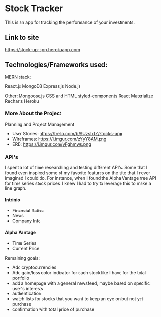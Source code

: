 # Stock Tracker
This is an app for tracking the performance of your investments.

## Link to site
https://stock-up-app.herokuapp.com

## Technologies/Frameworks used:
MERN stack:

React.js
MongoDB
Express.js
Node.js

Other:
Mongoose.js
CSS and HTML
styled-components
React Materialize
Recharts
Heroku

### More About the Project

Planning and Project Management

- User Stories: https://trello.com/b/SUzslxtZ/stocks-app
- Wireframes: https://i.imgur.com/zYyY8AM.png
- ERD: https://i.imgur.com/yFghmws.png

### API's 
I spent a lot of time researching and testing different API's. Some that I found even inspired some of my favorite features on the site that I never imagined I could do. For instance, when I found the Alpha Vantage free API for time series stock prices, I knew I had to try to leverage this to make a line graph. 

#### Intrinio
- Financial Ratios
- News
- Company Info 
#### Alpha Vantage
- Time Series
- Current Price

Remaining goals:
- Add cryptocurrencies
- Add gain/loss color indicator for each stock like I have for the total portfolio
- add a homepage with a general newsfeed, maybe based on specific user's interests
- authentication
- watch lists for stocks that you want to keep an eye on but not yet purchase
- confirmation with total price of purchase
